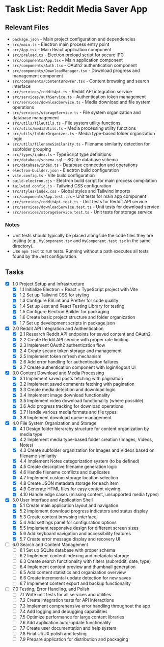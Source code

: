 # Task List: Reddit Media Saver App

## Relevant Files

- `package.json` - Main project configuration and dependencies
- `src/main.ts` - Electron main process entry point
- `src/App.tsx` - Main React application component
- `src/preload.ts` - Electron preload script for secure IPC
- `src/components/App.tsx` - Main application component
- `src/components/Auth.tsx` - OAuth2 authentication component
- `src/components/DownloadManager.tsx` - Download progress and management component
- `src/components/ContentBrowser.tsx` - Content browsing and search interface
- `src/services/redditApi.ts` - Reddit API integration service
- `src/services/authService.ts` - Authentication token management
- `src/services/downloadService.ts` - Media download and file system operations
- `src/services/storageService.ts` - File system organization and database management
- `src/utils/fileUtils.ts` - File system utility functions
- `src/utils/mediaUtils.ts` - Media processing utility functions
- `src/utils/folderOrganizer.ts` - Media type-based folder organization logic
- `src/utils/filenameSimilarity.ts` - Filename similarity detection for subfolder grouping
- `src/types/index.ts` - TypeScript type definitions
- `src/database/schema.sql` - SQLite database schema
- `src/database/index.ts` - Database connection and operations
- `electron-builder.json` - Electron build configuration
- `vite.config.ts` - Vite build configuration
- `build-electron.cjs` - Electron build script for main process compilation
- `tailwind.config.js` - Tailwind CSS configuration
- `src/styles/index.css` - Global styles and Tailwind imports
- `src/components/App.test.tsx` - Unit tests for main app component
- `src/services/redditApi.test.ts` - Unit tests for Reddit API service
- `src/services/downloadService.test.ts` - Unit tests for download service
- `src/services/storageService.test.ts` - Unit tests for storage service

### Notes

- Unit tests should typically be placed alongside the code files they are testing (e.g., `MyComponent.tsx` and `MyComponent.test.tsx` in the same directory).
- Use `npm test` to run tests. Running without a path executes all tests found by the Jest configuration.

## Tasks

- [x] 1.0 Project Setup and Infrastructure
  - [x] 1.1 Initialize Electron + React + TypeScript project with Vite
  - [x] 1.2 Set up Tailwind CSS for styling
  - [x] 1.3 Configure ESLint and Prettier for code quality
  - [x] 1.4 Set up Jest and React Testing Library for testing
  - [x] 1.5 Configure Electron Builder for packaging
  - [x] 1.6 Create basic project structure and folder organization
  - [x] 1.7 Set up development scripts in package.json

- [x] 2.0 Reddit API Integration and Authentication
  - [x] 2.1 Research Reddit API endpoints for saved content and OAuth2
  - [x] 2.2 Create Reddit API service with proper rate limiting
  - [x] 2.3 Implement OAuth2 authentication flow
  - [x] 2.4 Create secure token storage and management
  - [x] 2.5 Implement token refresh mechanism
  - [x] 2.6 Add error handling for authentication failures
  - [x] 2.7 Create authentication component with login/logout UI

- [x] 3.0 Content Download and Media Processing
  - [x] 3.1 Implement saved posts fetching with pagination
  - [x] 3.2 Implement saved comments fetching with pagination
  - [x] 3.3 Create media detection and download logic
  - [x] 3.4 Implement image download functionality
  - [x] 3.5 Implement video download functionality (where possible)
  - [x] 3.6 Add progress tracking for download operations
  - [x] 3.7 Handle various media formats and file types
  - [x] 3.8 Implement download queue management

- [x] 4.0 File System Organization and Storage
  - [x] 4.1 Design folder hierarchy structure for content organization by media type
  - [x] 4.2 Implement media type-based folder creation (Images, Videos, Notes)
  - [x] 4.3 Create subfolder organization for Images and Videos based on filename similarity
  - [x] 4.4 Implement Notes categorization system (to be defined)
  - [x] 4.5 Create descriptive filename generation logic
  - [x] 4.6 Handle filename conflicts and duplicates
  - [x] 4.7 Implement custom storage location selection
  - [x] 4.8 Create JSON metadata storage for each item
  - [x] 4.9 Generate HTML files for easy content viewing
  - [x] 4.10 Handle edge cases (missing content, unsupported media types)

- [x] 5.0 User Interface and Application Shell
  - [x] 5.1 Create main application layout and navigation
  - [x] 5.2 Implement download progress indicators and status display
  - [x] 5.3 Create content browsing interface
  - [x] 5.4 Add settings panel for configuration options
  - [x] 5.5 Implement responsive design for different screen sizes
  - [x] 5.6 Add keyboard navigation and accessibility features
  - [x] 5.7 Create error message display and recovery UI

- [ ] 6.0 Search and Content Management
  - [ ] 6.1 Set up SQLite database with proper schema
  - [ ] 6.2 Implement content indexing and metadata storage
  - [ ] 6.3 Create search functionality with filters (subreddit, date, type)
  - [ ] 6.4 Implement content preview and thumbnail generation
  - [ ] 6.5 Add content statistics and organization overview
  - [ ] 6.6 Create incremental update detection for new saves
  - [ ] 6.7 Implement content export and backup functionality

- [ ] 7.0 Testing, Error Handling, and Polish
  - [ ] 7.1 Write unit tests for all services and utilities
  - [ ] 7.2 Create integration tests for API interactions
  - [ ] 7.3 Implement comprehensive error handling throughout the app
  - [ ] 7.4 Add logging and debugging capabilities
  - [ ] 7.5 Optimize performance for large content libraries
  - [ ] 7.6 Add application auto-update functionality
  - [ ] 7.7 Create user documentation and help system
  - [ ] 7.8 Final UI/UX polish and testing
  - [ ] 7.9 Prepare application for distribution and packaging 